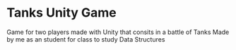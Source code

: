 # Tanks Unity Game
Game for two players made with Unity that consits in a battle of Tanks
Made by me as an student for class to study Data Structures
